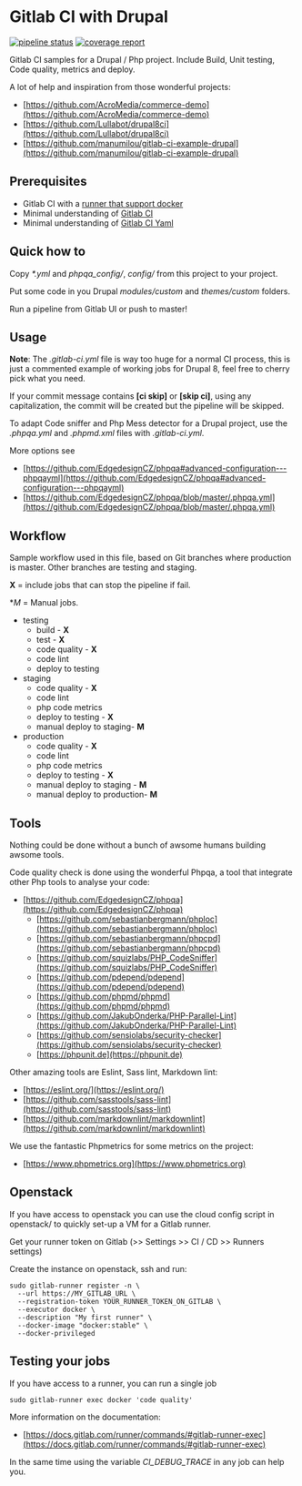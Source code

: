 # Gitlab CI with Drupal

[![pipeline status](https://gitlab.com/mog33/gitlab-ci-drupal/badges/master/pipeline.svg)](https://gitlab.com/mog33/gitlab-ci-drupal/commits/master) [![coverage report](https://gitlab.com/mog33/gitlab-ci-drupal/badges/master/coverage.svg)](https://gitlab.com/mog33/gitlab-ci-drupal/commits/master)

Gitlab CI samples for a Drupal / Php project. Include Build, Unit testing, Code
quality, metrics and deploy.

A lot of help and inspiration from those wonderful projects:

- [https://github.com/AcroMedia/commerce-demo](https://github.com/AcroMedia/commerce-demo)
- [https://github.com/Lullabot/drupal8ci](https://github.com/Lullabot/drupal8ci)
- [https://github.com/manumilou/gitlab-ci-example-drupal](https://github.com/manumilou/gitlab-ci-example-drupal)

## Prerequisites

- Gitlab CI with a [runner that support docker](https://docs.gitlab.com/runner/)
- Minimal understanding of [Gitlab CI](https://about.gitlab.com/features/gitlab-ci-cd/)
- Minimal understanding of [Gitlab CI Yaml](https://docs.gitlab.com/ee/ci/yaml)

## Quick how to

Copy _*.yml_ and _phpqa_config/_, _config/_ from this project to your project.

Put some code in you Drupal _modules/custom_ and _themes/custom_ folders.

Run a pipeline from Gitlab UI or push to master!

## Usage

**Note**: The _.gitlab-ci.yml_ file is way too huge for a normal CI process,
this is just a commented example of working jobs for Drupal 8, feel free to
cherry pick what you need.

If your commit message contains **[ci skip]** or **[skip ci]**, using any
capitalization, the commit will be created but the pipeline will be skipped.

To adapt Code sniffer and Php Mess detector for a Drupal project, use the
_.phpqa.yml_ and _.phpmd.xml_ files with _.gitlab-ci.yml_.

More options see

- [https://github.com/EdgedesignCZ/phpqa#advanced-configuration---phpqayml](https://github.com/EdgedesignCZ/phpqa#advanced-configuration---phpqayml)
- [https://github.com/EdgedesignCZ/phpqa/blob/master/.phpqa.yml](https://github.com/EdgedesignCZ/phpqa/blob/master/.phpqa.yml)

## Workflow

Sample workflow used in this file, based on Git branches where production is
master. Other branches are testing and staging.

  **X** = include jobs that can stop the pipeline if fail.

  **M* = Manual jobs.

- testing
  - build - **X**
  - test - **X**
  - code quality - **X**
  - code lint
  - deploy to testing
- staging
  - code quality - **X**
  - code lint
  - php code metrics
  - deploy to testing - **X**
  - manual deploy to staging- **M**
- production
  - code quality - **X**
  - code lint
  - php code metrics
  - deploy to testing - **X**
  - manual deploy to staging - **M**
  - manual deploy to production- **M**

## Tools

Nothing could be done without a bunch of awsome humans building awsome tools.

Code quality check is done using the wonderful Phpqa, a tool that integrate
other Php tools to analyse your code:

- [https://github.com/EdgedesignCZ/phpqa](https://github.com/EdgedesignCZ/phpqa)
  - [https://github.com/sebastianbergmann/phploc](https://github.com/sebastianbergmann/phploc)
  - [https://github.com/sebastianbergmann/phpcpd](https://github.com/sebastianbergmann/phpcpd)
  - [https://github.com/squizlabs/PHP_CodeSniffer](https://github.com/squizlabs/PHP_CodeSniffer)
  - [https://github.com/pdepend/pdepend](https://github.com/pdepend/pdepend)
  - [https://github.com/phpmd/phpmd](https://github.com/phpmd/phpmd)
  - [https://github.com/JakubOnderka/PHP-Parallel-Lint](https://github.com/JakubOnderka/PHP-Parallel-Lint)
  - [https://github.com/sensiolabs/security-checker](https://github.com/sensiolabs/security-checker)
  - [https://phpunit.de](https://phpunit.de)

Other amazing tools are Eslint, Sass lint, Markdown lint:

- [https://eslint.org/](https://eslint.org/)
- [https://github.com/sasstools/sass-lint](https://github.com/sasstools/sass-lint)
- [https://github.com/markdownlint/markdownlint](https://github.com/markdownlint/markdownlint)

We use the fantastic Phpmetrics for some metrics on the project:

- [https://www.phpmetrics.org](https://www.phpmetrics.org)

## Openstack

If you have access to openstack you can use the cloud config script in openstack/ to quickly set-up a VM for a Gitlab runner.

Get your runner token on Gitlab (>> Settings >> CI / CD >> Runners settings)

Create the instance on openstack, ssh and run:

```shell
sudo gitlab-runner register -n \
  --url https://MY_GITLAB_URL \
  --registration-token YOUR_RUNNER_TOKEN_ON_GITLAB \
  --executor docker \
  --description "My first runner" \
  --docker-image "docker:stable" \
  --docker-privileged
```

## Testing your jobs

If you have access to a runner, you can run a single job

```shell
sudo gitlab-runner exec docker 'code quality'
```

More information on the documentation:

- [https://docs.gitlab.com/runner/commands/#gitlab-runner-exec](https://docs.gitlab.com/runner/commands/#gitlab-runner-exec)

In the same time using the variable _CI_DEBUG_TRACE_ in any job can help you.
